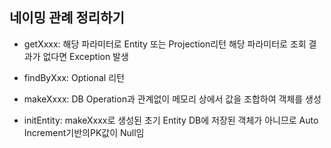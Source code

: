 ## 네이밍 관례 정리하기

- getXxxx: 해당 파라미터로 Entity 또는  Projection리턴 해당 파라미터로 조회 결과가 없다면 Exception 발생

- findByXxx: Optional<T> 리턴
- makeXxxx: DB Operation과 관계없이 메모리 상에서 값을 조합하여 객체를 생성
- initEntity: makeXxxx로 생성된 초기 Entity DB에 저장된 객체가 아니므로 Auto Increment기반의PK값이 Null임

